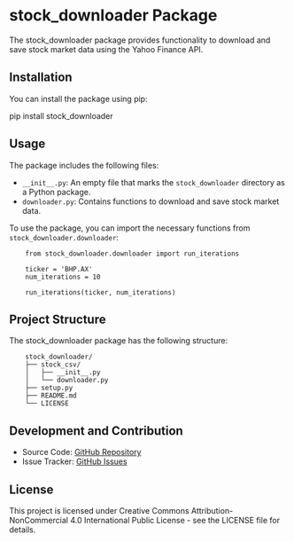 # stock_downloader Package

The stock_downloader package provides functionality to download and save stock market data using the Yahoo Finance API.


## Installation

You can install the package using pip:

pip install stock_downloader


## Usage

The package includes the following files:

- `__init__.py`: An empty file that marks the `stock_downloader` directory as a Python package.
- `downloader.py`: Contains functions to download and save stock market data.

To use the package, you can import the necessary functions from `stock_downloader.downloader`:

```
    from stock_downloader.downloader import run_iterations

    ticker = 'BHP.AX'
    num_iterations = 10

    run_iterations(ticker, num_iterations)
```


## Project Structure

The stock_downloader package has the following structure:

```
    stock_downloader/
    ├── stock_csv/
    │   ├── __init__.py
    │   └── downloader.py
    ├── setup.py
    ├── README.md
    └── LICENSE
```


## Development and Contribution

- Source Code: [GitHub Repository](https://github.com/AdamSierakowski/stock_downloader)
- Issue Tracker: [GitHub Issues](https://github.com/AdamSierakowski/stock_downloader/issues)


## License

This project is licensed under Creative Commons Attribution-NonCommercial 4.0 International Public License - see the LICENSE file for details.
